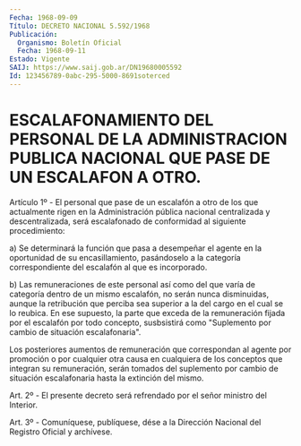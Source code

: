 ```yaml
---
Fecha: 1968-09-09
Título: DECRETO NACIONAL 5.592/1968
Publicación:
  Organismo: Boletín Oficial
  Fecha: 1968-09-11
Estado: Vigente
SAIJ: https://www.saij.gob.ar/DN19680005592
Id: 123456789-0abc-295-5000-8691soterced
---
```

# ESCALAFONAMIENTO DEL PERSONAL DE LA ADMINISTRACION PUBLICA NACIONAL QUE PASE DE UN ESCALAFON A OTRO.

<a id="1"></a>
Artículo 1º - El personal que pase de un escalafón a otro de los que actualmente rigen en la Administración pública nacional centralizada y descentralizada, será escalafonado de conformidad al siguiente procedimiento:

a) Se determinará la función que pasa a desempeñar el agente en la oportunidad de su encasillamiento, pasándoselo a la categoría correspondiente del escalafón al que es incorporado.

b) Las remuneraciones de este personal así como del que varía de categoría dentro de un mismo escalafón, no serán nunca disminuidas, aunque la retribución que perciba sea superior a la del cargo en el cual se lo reubica. En ese supuesto, la parte que exceda de la remuneración fijada por el escalafón por todo concepto, susbsistirá como "Suplemento por cambio de situación escalafonaria".

Los posteriores aumentos de remuneración que correspondan al agente por promoción o por cualquier otra causa en cualquiera de los conceptos que integran su remuneración, serán tomados del suplemento por cambio de situación escalafonaria hasta la extinción del mismo.

<a id="2"></a>
Art. 2º - El presente decreto será refrendado por el señor ministro del Interior.

<a id="3"></a>
Art. 3º - Comuníquese, publíquese, dése a la Dirección Nacional del Registro Oficial y archívese.
